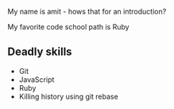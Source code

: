 My name is amit - hows that for an introduction?

My favorite code school path is Ruby

## Deadly skills

* Git
* JavaScript
* Ruby
* Killing history using git rebase